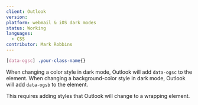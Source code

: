 ```yaml
---
client: Outlook
version:
platform: webmail & iOS dark modes
status: Working
languages:
  - CSS
contributor: Mark Robbins
---
```


```css
[data-ogsc] .your-class-name{}
```

When changing a color style in dark mode, Outlook will add `data-ogsc` to the element. When changing a background-color style in dark mode, Outlook will add `data-ogsb` to the element.

This requires adding styles that Outlook will change to a wrapping element.
